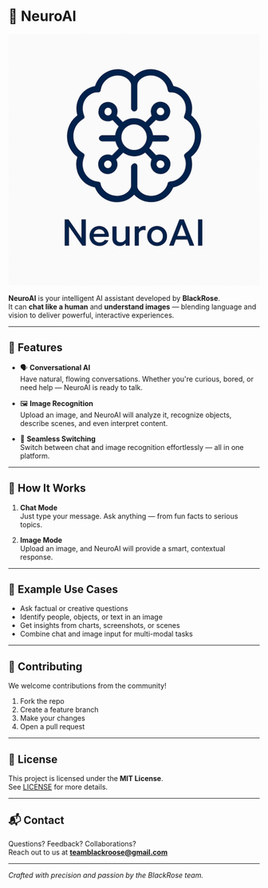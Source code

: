 # 🧠 NeuroAI

![NeuroAI](icon.png)

**NeuroAI** is your intelligent AI assistant developed by **BlackRose**.  
It can **chat like a human** and **understand images** — blending language and vision to deliver powerful, interactive experiences.

---

## 🚀 Features

- 🗣️ **Conversational AI**  
  Have natural, flowing conversations. Whether you're curious, bored, or need help — NeuroAI is ready to talk.

- 🖼️ **Image Recognition**  
  Upload an image, and NeuroAI will analyze it, recognize objects, describe scenes, and even interpret content.

- 🔁 **Seamless Switching**  
  Switch between chat and image recognition effortlessly — all in one platform.

---

## 📸 How It Works

1. **Chat Mode**  
   Just type your message. Ask anything — from fun facts to serious topics.

2. **Image Mode**  
   Upload an image, and NeuroAI will provide a smart, contextual response.

---

## 🧪 Example Use Cases

- Ask factual or creative questions  
- Identify people, objects, or text in an image  
- Get insights from charts, screenshots, or scenes  
- Combine chat and image input for multi-modal tasks  

---

## 🤝 Contributing

We welcome contributions from the community!

1. Fork the repo  
2. Create a feature branch  
3. Make your changes  
4. Open a pull request  

---

## 📄 License

This project is licensed under the **MIT License**.  
See [LICENSE](LICENSE) for more details.

---

## 📬 Contact

Questions? Feedback? Collaborations?  
Reach out to us at **teamblackroose@gmail.com**

---

*Crafted with precision and passion by the BlackRose team.*
